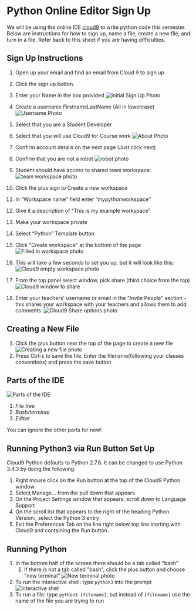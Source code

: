 # Python Online Editor Sign Up
We will be using the online IDE [cloud9](https://c9.io) to write python code this semester.  Below are instructions for how to sign up, name a file, create a new file, and turn in a file. Refer back to this sheet if you are having difficulties. 

## Sign Up Instructions

1. Open up your email and find an email from Cloud 9 to sign up
2. Click the sign up button. 
3. Enter your Name in the box provided
![Initial Sign Up Photo](cloud9_student_login.png)

4. Create a username FirstnameLastName (All in lowercase)
![Username Photo](cloud9_student_username.png)

5. Select that you are a Student Developer
6. Select that you will use Cloud9 for Course work
![About Photo](cloud9_student_about.png)

7. Confirm account details on the next page (Just click next)
8. Confirm that you are not a robot
![robot photo](cloud9_student_robot.png)

9. Student should have access to shared team workspace: 
![team workspace photo](cloud9_student_workspace.png)

10. Click the plus sign to Create a new workspace
11. In “Workspace name” field enter “mypythonworkspace”
12. Give it a description of “This is my example workspace”
13. Make your workspace private
14. Select “Python” Template button  
15. Click "Create workspace" at the bottom of the page
![Filled in workspace photo](cloud9_student_new_workspace.png)

16. This will take a few seconds to set you up, but it will look like this: 
![Cloud9 empty workspace photo](new_workspace_photo.png)

17. From the top panel select window, pick share (third choice from the top)
![Cloud9 window to share](window_to_share_photo.png)

18. Enter your teachers' username or email in the "Invite People" section - this shares your workspace with your teachers and allows them to add comments. 
![Cloud9 Share options photo](share_workspace.png)

## Creating a New File
1. Click the plus button near the top of the page to create a new file 
![Creating a new file photo](new_file_photo.png)
2. Press Ctrl-s to save the file. Enter the filename(following your classes conventions) and press the save button

## Parts of the IDE
![Parts of the IDE](ide_label.png)
1. *File tree*
2. *Bash/terminal*
3. *Editor*

You can ignore the other parts for now!

## Running Python3 via Run Button Set Up
Cloud9 Python defaults to Python 2.7.6. It can be changed to use Python 3.4.3 by doing the following:

1. Right mouse click on the Run button at the top of the Cloud9 Python window
2. Select Manage... from the pull down that appears
3. On the Project Settings window that appears, scroll down to Language Support
4. On the scroll list that appears to the right of the heading Python Version:, select the Python 3 entry
5. Exit the Preferences Tab on the line right below top line starting with Cloud9 and containing the Run button.

## Running Python 
1. In the bottom half of the screen there should be a tab called "bash"
	1. If there is not a tab called "bash", click the plus button and choose "new terminal"
	![New terminal photo](new_terminal_photo.png)
2. To run the interactive shell: type `python3` into the prompt
![Interactive shell](running_python3_photo.png) 
3. To run a file: type `python3 [filename]`, but instead of `[filename]` use the name of the file you are trying to run

